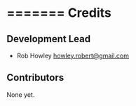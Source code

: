 =======
Credits
=======

Development Lead
----------------

* Rob Howley <howley.robert@gmail.com>

Contributors
------------

None yet. 
